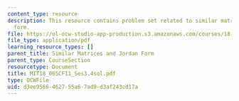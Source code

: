 ```yaml
---
content_type: resource
description: This resource contains problem set related to similar matrices and jordan
  form.
file: https://ol-ocw-studio-app-production.s3.amazonaws.com/courses/18-06sc-linear-algebra-fall-2011/d3ee9566462755a67ad9d3af243cd17a_MIT18_06SCF11_Ses3.4sol.pdf
file_type: application/pdf
learning_resource_types: []
parent_title: Similar Matrices and Jordan Form
parent_type: CourseSection
resourcetype: Document
title: MIT18_06SCF11_Ses3.4sol.pdf
type: OCWFile
uid: d3ee9566-4627-55a6-7ad9-d3af243cd17a
---
```

